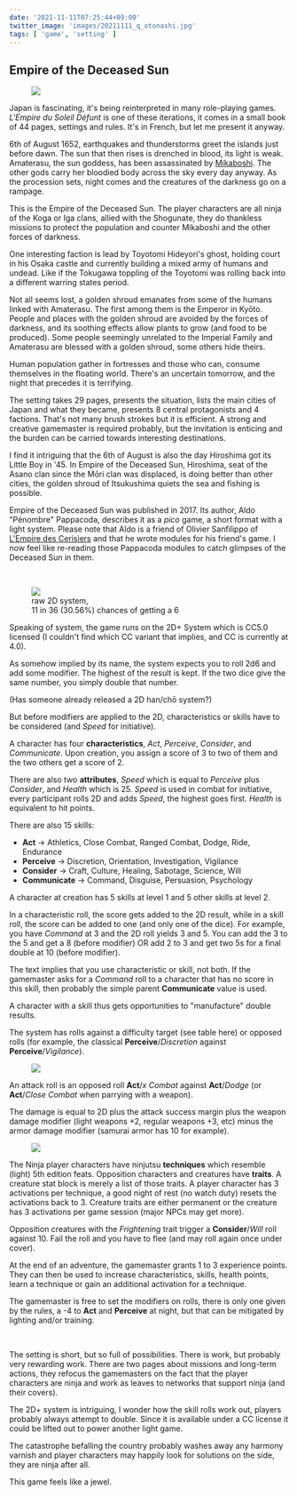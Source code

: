 ```yaml
---
date: '2021-11-11T07:25:44+09:00'
twitter_image: 'images/20211111_q_otonashi.jpg'
tags: [ 'game', 'setting' ]
---
```


## Empire of the Deceased Sun

<figure class="right">
<a href="https://www.vagabondsdureve.fr/produit/lempire-du-soleil-defunt/"><img src="images/20211111_soleil_defunt.jpg" loading="lazy" /></a>
<figcaption>
</figcaption>
</figure>

Japan is fascinating, it's being reinterpreted in many role-playing games. _L'Empire du Soleil Défunt_ is one of these iterations, it comes in a small book of 44 pages, settings and rules. It's in French, but let me present it anyway.

6th of August 1652, earthquakes and thunderstorms greet the islands just before dawn. The sun that then rises is drenched in blood, its light is weak. Amaterasu, the sun goddess, has been assassinated by [Mikaboshi](https://en.wikipedia.org/wiki/Amatsu-Mikaboshi). The other gods carry her bloodied body across the sky every day anyway. As the procession sets, night comes and the creatures of the darkness go on a rampage.

This is the Empire of the Deceased Sun. The player characters are all ninja of the Koga or Iga clans, allied with the Shogunate, they do thankless missions to protect the population and counter Mikaboshi and the other forces of darkness.

One interesting faction is lead by Toyotomi Hideyori's ghost, holding court in his Osaka castle and currently building a mixed army of humans and undead. Like if the Tokugawa toppling of the Toyotomi was rolling back into a different warring states period.

Not all seems lost, a golden shroud emanates from some of the humans linked with Amaterasu. The first among them is the Emperor in Kyōto. People and places with the golden shroud are avoided by the forces of darkness, and its soothing effects allow plants to grow (and food to be produced). Some people seemingly unrelated to the Imperial Family and Amaterasu are blessed with a golden shroud, some others hide theirs.

Human population gather in fortresses and those who can, consume themselves in the floating world. There's an uncertain tomorrow, and the night that precedes it is terrifying.

The setting takes 29 pages, presents the situation, lists the main cities of Japan and what they became, presents 8 central protagonists and 4 factions. That's not many brush strokes but it is efficient. A strong and creative gamemaster is required probably, but the invitation is enticing and the burden can be carried towards interesting destinations.

I find it intriguing that the 6th of August is also the day Hiroshima got its Little Boy in '45. In Empire of the Deceased Sun, Hiroshima, seat of the Asano clan since the Mōri clan was displaced, is doing better than other cities, the golden shroud of Itsukushima quiets the sea and fishing is possible.

Empire of the Deceased Sun was published in 2017. Its author, Aldo "Pénombre" Pappacoda, describes it as a _pico_ game, a short format with a light system. Please note that Aldo is a friend of Olivier Sanfilippo of [L'Empire des Cerisiers](20210225.html?f=soleil_defunt&t=L_Empire_des_Cerisiers) and that he wrote modules for his friend's game. I now feel like re-reading those Pappacoda modules to catch glimpses of the Deceased Sun in them.

<br/>

<figure class="left largest">
<img src="images/20211111_spread.png" loading="lazy" />
<figcaption>
raw 2D system,<br>11 in 36 (30.56%) chances of getting a 6
</figcaption>
</figure>

Speaking of system, the game runs on the 2D+ System which is CC5.0 licensed (I couldn't find which CC variant that implies, and CC is currently at 4.0).

As somehow implied by its name, the system expects you to roll 2d6 and add some modifier. The highest of the result is kept. If the two dice give the same number, you simply double that number.

(Has someone already released a 2D han/chō system?)

But before modifiers are applied to the 2D, characteristics or skills have to be considered (and _Speed_ for initiative).

A character has four **characteristics**, _Act_, _Perceive_, _Consider_, and _Communicate_. Upon creation, you assign a score of 3 to two of them and the two others get a score of 2.

There are also two **attributes**, _Speed_ which is equal to _Perceive_ plus _Consider_, and _Health_ which is 25. _Speed_ is used in combat for initiative, every participant rolls 2D and adds _Speed_, the highest goes first. _Health_ is equivalent to hit points.

There are also 15 skills:

* **Act** → Athletics, Close Combat, Ranged Combat, Dodge, Ride, Endurance
* **Perceive** → Discretion, Orientation, Investigation, Vigilance
* **Consider** → Craft, Culture, Healing, Sabotage, Science, Will
* **Communicate** → Command, Disguise, Persuasion, Psychology

A character at creation has 5 skills at level 1 and 5 other skills at level 2.

In a characteristic roll, the score gets added to the 2D result, while in a skill roll, the score can be added to one (and only one of the dice). For example, you have _Command_ at 3 and the 2D roll yields 3 and 5. You can add the 3 to the 5 and get a 8 (before modifier) OR add 2 to 3 and get two 5s for a final double at 10 (before modifier).

The text implies that you use characteristic or skill, not both. If the gamemaster asks for a _Command_ roll to a character that has no score in this skill, then probably the simple parent **Communicate** value is used.

A character with a skill thus gets opportunities to "manufacture" double results.

The system has rolls against a difficulty target (see table here) or opposed rolls (for example, the classical **Perceive**/_Discretion_ against **Perceive**/_Vigilance_).

<figure class="left">
<img src="images/20211111_difficulty.png" loading="lazy" />
<figcaption>
</figcaption>
</figure>

An attack roll is an opposed roll **Act**/_x Combat_ against **Act**/_Dodge_ (or **Act**/_Close Combat_ when parrying with a weapon).

The damage is equal to 2D plus the attack success margin plus the weapon damage modifier (light weapons +2, regular weapons +3, etc) minus the armor damage modifier (samurai armor has 10 for example).

<figure class="right">
<img src="images/20211111_otonashi.jpg" loading="lazy" />
<figcaption>
</figcaption>
</figure>

The Ninja player characters have ninjutsu **techniques** which resemble (light) 5th edition feats. Opposition characters and creatures have **traits**. A creature stat block is merely a list of those traits. A player character has 3 activations per technique, a good night of rest (no watch duty) resets the activations back to 3. Creature traits are either permanent or the creature has 3 activations per game session (major NPCs may get more).

Opposition creatures with the _Frightening_ trait trigger a **Consider**/_Will_ roll against 10. Fail the roll and you have to flee (and may roll again once under cover).

At the end of an adventure, the gamemaster grants 1 to 3 experience points. They can then be used to increase characteristics, skills, health points, learn a technique or gain an additional activation for a technique.

The gamemaster is free to set the modifiers on rolls, there is only one given by the rules, a -4 to **Act** and **Perceive** at night, but that can be mitigated by lighting and/or training.

<br/>

The setting is short, but so full of possibilities. There is work, but probably very rewarding work. There are two pages about missions and long-term actions, they refocus the gamemasters on the fact that the player characters are ninja and work as leaves to networks that support ninja (and their covers).

The 2D+ system is intriguing, I wonder how the skill rolls work out, players probably always attempt to double. Since it is available under a CC license it could be lifted out to power another light game.

The catastrophe befalling the country probably washes away any harmony varnish and player characters may happily look for solutions on the side, they are ninja after all.

This game feels like a jewel.

